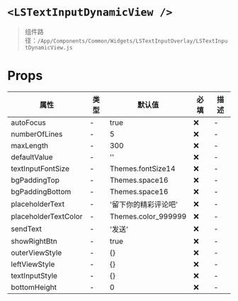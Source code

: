 # `<LSTextInputDynamicView />`

> 组件路径：`/App/Components/Common/Widgets/LSTextInputOverlay/LSTextInputDynamicView.js`

# Props

| 属性                 | 类型 | 默认值               | 必填 | 描述 |
| -------------------- | ---- | -------------------- | ---- | ---- |
| autoFocus            | -    | true                 | ❌   | -    |
| numberOfLines        | -    | 5                    | ❌   | -    |
| maxLength            | -    | 300                  | ❌   | -    |
| defaultValue         | -    | ''                   | ❌   | -    |
| textInputFontSize    | -    | Themes.fontSize14    | ❌   | -    |
| bgPaddingTop         | -    | Themes.space16       | ❌   | -    |
| bgPaddingBottom      | -    | Themes.space16       | ❌   | -    |
| placeholderText      | -    | '留下你的精彩评论吧' | ❌   | -    |
| placeholderTextColor | -    | Themes.color_999999  | ❌   | -    |
| sendText             | -    | '发送'               | ❌   | -    |
| showRightBtn         | -    | true                 | ❌   | -    |
| outerViewStyle       | -    | {}                   | ❌   | -    |
| leftViewStyle        | -    | {}                   | ❌   | -    |
| textInputStyle       | -    | {}                   | ❌   | -    |
| bottomHeight         | -    | 0                    | ❌   | -    |
